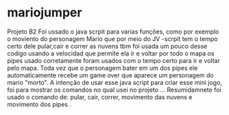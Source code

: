 # mariojumper
Projeto B2
Foi ussado o java scrpit para varias funções, como por exemplo o moviento do personagem Mario que 
por meio do JV -scrpit tem o tempo certo dele pular,cair e correr 
as nuvens tbm foi usada um pouco desse codigo usando a velocidad que permite ela ir e voltar por todo o mapa
os pipes  usado corretamente  foram  usados com o tempo certo para ir e voltar pelo mapa.
Toda vez que o personagem bater em um dos pipes ele automaticamente recebe um game over  que aparece um personagem do mario "morto".
A intenção de usar esse java script para criar esse mini jogo, foi para mostrar os comandos no qual usei no projeto ...
Resumidamnete foi usado o comando de: pular, cair, correr, movimento das nuvens e movimento dos pipes .
